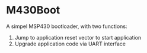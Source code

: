 M430Boot
========
A simpel MSP430 bootloader, with two functions:
1. Jump to application reset vector to start application
2. Upgrade application code via UART interface

